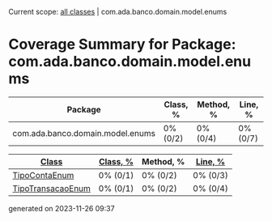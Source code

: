 Current scope: [all classes](../index_SORT_BY_METHOD.md) | com.ada.banco.domain.model.enums

Coverage Summary for Package: com.ada.banco.domain.model.enums
==============================================================

| Package | Class, % | Method, % | Line, % |
| --- | --- | --- | --- |
| com.ada.banco.domain.model.enums | 0% (0/2) | 0% (0/4) | 0% (0/7) |

  
  

| [Class](index.md) | [Class, %](index_SORT_BY_CLASS.md) | Method, % | [Line, %](index_SORT_BY_LINE.md) |
| --- | --- | --- | --- |
| [TipoContaEnum](sources/source-1.md) | 0% (0/1) | 0% (0/2) | 0% (0/3) |
| [TipoTransacaoEnum](sources/source-2.md) | 0% (0/1) | 0% (0/2) | 0% (0/4) |


generated on 2023-11-26 09:37